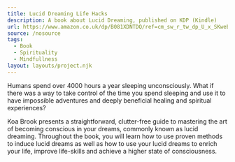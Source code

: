 ```yaml
---
title: Lucid Dreaming Life Hacks
description: A book about Lucid Dreaming, published on KDP (Kindle)
url: https://www.amazon.co.uk/dp/B081XDNTDQ/ref=cm_sw_r_tw_dp_U_x_SKweEbP26WJNP
source: /nosource
tags:
  - Book
  - Spirituality
  - Mindfullness
layout: layouts/project.njk
---
```

Humans spend over 4000 hours a year sleeping unconsciously. What if there was a way to take control of the time you spend sleeping and use it to have impossible adventures and deeply beneficial healing and spiritual experiences?

Koa Brook presents a straightforward, clutter-free guide to mastering the art of becoming conscious in your dreams, commonly known as lucid dreaming. Throughout the book, you will learn how to use proven methods to induce lucid dreams as well as how to use your lucid dreams to enrich your life, improve life-skills and achieve a higher state of consciousness.